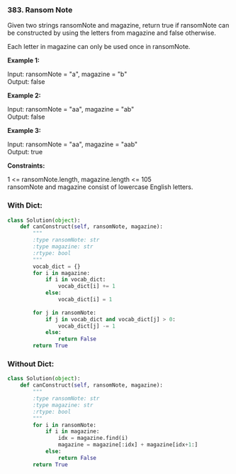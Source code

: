 ### 383. Ransom Note

Given two strings ransomNote and magazine, return true if ransomNote can be constructed by using the letters from magazine and false otherwise.  

Each letter in magazine can only be used once in ransomNote.  

**Example 1:**

Input: ransomNote = "a", magazine = "b"  
Output: false  

**Example 2:**

Input: ransomNote = "aa", magazine = "ab"  
Output: false  

**Example 3:**

Input: ransomNote = "aa", magazine = "aab"  
Output: true  

**Constraints:**

1 <= ransomNote.length, magazine.length <= 105  
ransomNote and magazine consist of lowercase English letters.  

### With Dict:

```python
class Solution(object):
    def canConstruct(self, ransomNote, magazine):
        """
        :type ransomNote: str
        :type magazine: str
        :rtype: bool
        """
        vocab_dict = {}
        for i in magazine:
            if i in vocab_dict:
                vocab_dict[i] += 1
            else:
                vocab_dict[i] = 1
            
        for j in ransomNote:
            if j in vocab_dict and vocab_dict[j] > 0:
                vocab_dict[j] -= 1
            else:
                return False
        return True
```

### Without Dict:

```python
class Solution(object):
    def canConstruct(self, ransomNote, magazine):
        """
        :type ransomNote: str
        :type magazine: str
        :rtype: bool
        """
        for i in ransomNote:
            if i in magazine:
                idx = magazine.find(i)
                magazine = magazine[:idx] + magazine[idx+1:]
            else:
                return False
        return True
```